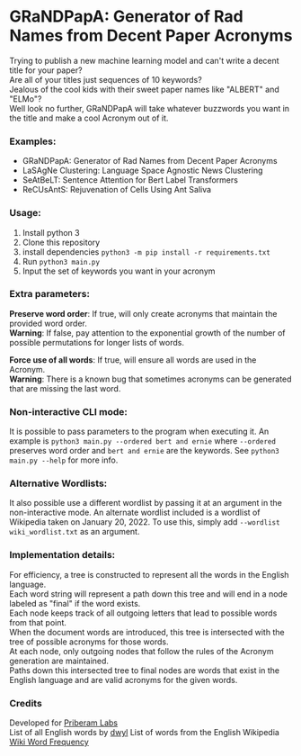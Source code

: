 # GRaNDPapA: Generator of Rad Names from Decent Paper Acronyms

Trying to publish a new machine learning model and can't write a decent title for your paper?  
Are all of your titles just sequences of 10 keywords?  
Jealous of the cool kids with their sweet paper names like "ALBERT" and "ELMo"?  
Well look no further, GRaNDPapA will take whatever buzzwords you want in the title and make a cool Acronym out of it.

### Examples:

* GRaNDPapA: Generator of Rad Names from Decent Paper Acronyms
* LaSAgNe Clustering: Language Space Agnostic News Clustering
* SeAtBeLT: Sentence Attention for Bert Label Transformers
* ReCUsAntS: Rejuvenation of Cells Using Ant Saliva

### Usage:

1. Install python 3
2. Clone this repository
3. install dependencies `python3 -m pip install -r requirements.txt`
4. Run `python3 main.py`
5. Input the set of keywords you want in your acronym

### Extra parameters:

**Preserve word order**: If true, will only create acronyms that maintain the provided word order.  
    **Warning**: If false, pay attention to the exponential growth of the number of possible permutations for longer lists of words.

**Force use of all words**: If true, will ensure all words are used in the Acronym.  
    **Warning**: There is a known bug that sometimes acronyms can be generated that are missing the last word.

### Non-interactive CLI mode:
It is possible to pass parameters to the program when executing it. An example is
`python3 main.py --ordered bert and ernie` where `--ordered` preserves word order and `bert and ernie` are the keywords. See `python3 main.py --help` for more info.

### Alternative Wordlists:
It also possible use a different wordlist by passing it at an argument in the non-interactive mode.
An alternate wordlist included is a wordlist of Wikipedia taken on January 20, 2022. To use this, simply add `--wordlist wiki_wordlist.txt` as an argument.

### Implementation details:

For efficiency, a tree is constructed to represent all the words in the English language.  
Each word string will represent a path down this tree and will end in a node labeled as "final" if the word exists.  
Each node keeps track of all outgoing letters that lead to possible words from that point.  
When the document words are introduced, this tree is intersected with the tree of possible acronyms for those words.  
At each node, only outgoing nodes that follow the rules of the Acronym generation are maintained.  
Paths down this intersected tree to final nodes are words that exist in the English language and are valid acronyms for the given words.  


### Credits

Developed for [Priberam Labs](https://labs.priberam.com/)  
List of all English words by [dwyl](https://github.com/dwyl/english-words)
List of words from the English Wikipedia [Wiki Word Frequency](https://github.com/IlyaSemenov/wikipedia-word-frequency)
